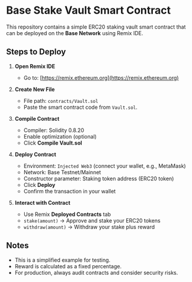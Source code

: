 # Base Stake Vault Smart Contract

This repository contains a simple ERC20 staking vault smart contract that can be deployed on the **Base Network** using Remix IDE.

## Steps to Deploy

1. **Open Remix IDE**
   - Go to: [https://remix.ethereum.org](https://remix.ethereum.org)

2. **Create New File**
   - File path: `contracts/Vault.sol`
   - Paste the smart contract code from `Vault.sol`.

3. **Compile Contract**
   - Compiler: Solidity 0.8.20
   - Enable optimization (optional)
   - Click **Compile Vault.sol**

4. **Deploy Contract**
   - Environment: `Injected Web3` (connect your wallet, e.g., MetaMask)
   - Network: Base Testnet/Mainnet
   - Constructor parameter: Staking token address (ERC20 token)
   - Click **Deploy**
   - Confirm the transaction in your wallet

5. **Interact with Contract**
   - Use Remix **Deployed Contracts** tab
   - `stake(amount)` → Approve and stake your ERC20 tokens
   - `withdraw(amount)` → Withdraw your stake plus reward

## Notes
- This is a simplified example for testing.
- Reward is calculated as a fixed percentage.
- For production, always audit contracts and consider security risks.


